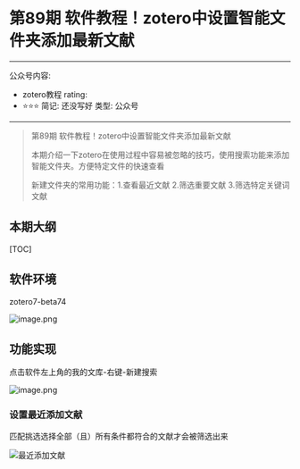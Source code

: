 # 第89期 软件教程！zotero中设置智能文件夹添加最新文献

---
公众号内容:
  - zotero教程
rating:
  - ⭐⭐⭐
简记: 还没写好
类型: 公众号
---

>第89期 软件教程！zotero中设置智能文件夹添加最新文献
>
>本期介绍一下zotero在使用过程中容易被忽略的技巧，使用搜索功能来添加智能文件夹。方便特定文件的快速查看
>
>新建文件夹的常用功能：1.查看最近文献 2.筛选重要文献 3.筛选特定关键词文献

## 本期大纲

[TOC]

## 软件环境

zotero7-beta74

![image.png](https://pic-go-42.oss-cn-guangzhou.aliyuncs.com/img/202404161235502.png)

## 功能实现

点击软件左上角的我的文库-右键-新建搜索

![image.png](https://pic-go-42.oss-cn-guangzhou.aliyuncs.com/img/202404161237940.png)

### 设置最近添加文献

匹配挑选选择全部（且）所有条件都符合的文献才会被筛选出来

![最近添加文献](https://pic-go-42.oss-cn-guangzhou.aliyuncs.com/img/202404161241588.png)
